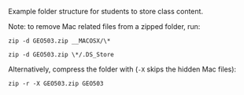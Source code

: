 Example folder structure for students to store class content.

Note: to remove Mac related files from a zipped folder, run:

`zip -d GEO503.zip __MACOSX/\*`

`zip -d GEO503.zip \*/.DS_Store`

Alternatively, compress the folder with (`-X` skips the hidden Mac files):

`zip -r -X GEO503.zip GEO503`

